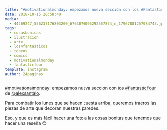 ```yaml
---
title: "#motivationalmonday: empezamos nueva sección con los #FantasticFour de @alexsantalo"
date: 2018-10-15 20:58:40
media: 
  - 44269247_536237176803200_6763070096292557874_n_17967881257084743.jpg
tags: 
  - cosasbonicas
  - ilustracion
  - arte
  - los4fantasticos
  - tebeos
  - comics
  - motivationalmonday
  - fantasticfour
template: instagram
author: 24paginas
---
```


[#motivationalmonday](/tags/motivationalmonday): empezamos nueva sección con los [#FantasticFour](/tags/fantasticfour) de [@alexsantalo](https://instagram.com/alexsantalo).


Para combatir los lunes que se hacen cuesta arriba, queremos traeros las piezas de arte que decoran nuestras paredes.


Eso, y que es más fácil hacer una foto a las cosas bonitas que tenemos que hacer una reseña 😊







